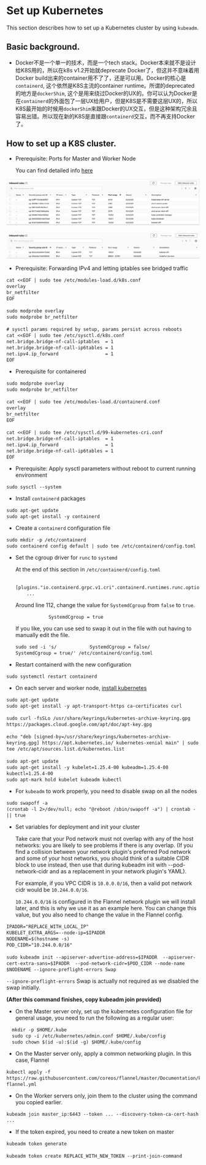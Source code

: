 # Set up Kubernetes

This section describes how to set up a Kubernetes cluster by using `kubeadm`.

## Basic background.

- Docker不是一个单一的技术，而是一个tech stack。Docker本来就不是设计给K8S用的，所以在k8s v1.2开始就deprecate Docker了，但这并不意味着用Docker build出来的container用不了了，还是可以用。Docker的核心是`containerd`, 这个依然是K8S主流的container runtime。所谓的deprecated的地方是`dockerShim`, 这个是用来绕过Docker的UX的。你可以认为Docker是在`containerd`的外面包了一层UX给用户，但是K8S是不需要这层UX的，所以K8S最开始的时候用`dockerShim`来跟Docker的UX交互，但是这种架构冗余且容易出错。所以现在新的K8S是直接跟`containerd`交互，而不再支持Docker了。

## How to set up a K8S cluster.

- Prerequisite: Ports for Master and Worker Node

  You can find detailed info [here](https://kubernetes.io/docs/reference/ports-and-protocols/)

![Ports for Master Node](./images/master_node_ports.png)

![Ports for Worker Node](./images/worker_node_ports.png)

- Prerequisite: Forwarding IPv4 and letting iptables see bridged traffic

```shell
cat <<EOF | sudo tee /etc/modules-load.d/k8s.conf
overlay
br_netfilter
EOF

sudo modprobe overlay
sudo modprobe br_netfilter

# sysctl params required by setup, params persist across reboots
cat <<EOF | sudo tee /etc/sysctl.d/k8s.conf
net.bridge.bridge-nf-call-iptables  = 1
net.bridge.bridge-nf-call-ip6tables = 1
net.ipv4.ip_forward                 = 1
EOF

```

- Prerequisite for containered

```shell
sudo modprobe overlay
sudo modprobe br_netfilter

cat <<EOF | sudo tee /etc/modules-load.d/containerd.conf
overlay
br_netfilter
EOF

cat <<EOF | sudo tee /etc/sysctl.d/99-kubernetes-cri.conf
net.bridge.bridge-nf-call-iptables  = 1
net.ipv4.ip_forward                 = 1
net.bridge.bridge-nf-call-ip6tables = 1
EOF
```

- Prerequisite: Apply sysctl parameters without reboot to current running environment

```shell
sudo sysctl --system
```

- Install `containerd` packages

```shell
sudo apt-get update 
sudo apt-get install -y containerd
```

- Create a `containerd` configuration file

```shell
sudo mkdir -p /etc/containerd
sudo containerd config default | sudo tee /etc/containerd/config.toml
```

- Set the cgroup driver for `runc` to `systemd`
  
  At the end of this section in `/etc/containerd/config.toml`
  ```
        [plugins."io.containerd.grpc.v1.cri".containerd.runtimes.runc.options]
      ...
  ```

  Around line 112, change the value for `SystemdCgroup` from `false` to `true`.
  ```
              SystemdCgroup = true
  ```

  If you like, you can use sed to swap it out in the file with out having to manually edit the file.
  ```
  sudo sed -i 's/            SystemdCgroup = false/            SystemdCgroup = true/' /etc/containerd/config.toml
  ```

- Restart containerd with the new configuration

```shell
sudo systemctl restart containerd
```

- On each server and worker node, [install kubernetes](https://kubernetes.io/docs/setup/production-environment/tools/kubeadm/install-kubeadm/#installing-kubeadm-kubelet-and-kubectl)

```shell
sudo apt-get update
sudo apt-get install -y apt-transport-https ca-certificates curl

sudo curl -fsSLo /usr/share/keyrings/kubernetes-archive-keyring.gpg https://packages.cloud.google.com/apt/doc/apt-key.gpg

echo "deb [signed-by=/usr/share/keyrings/kubernetes-archive-keyring.gpg] https://apt.kubernetes.io/ kubernetes-xenial main" | sudo tee /etc/apt/sources.list.d/kubernetes.list

sudo apt-get update
sudo apt-get install -y kubelet=1.25.4-00 kubeadm=1.25.4-00 kubectl=1.25.4-00
sudo apt-mark hold kubelet kubeadm kubectl
```

- For `kubeadm` to work properly, you need to disable swap on all the nodes

```shell
sudo swapoff -a
(crontab -l 2>/dev/null; echo "@reboot /sbin/swapoff -a") | crontab - || true
```

- Set variables for deployment and init your cluster
  
  Take care that your Pod network must not overlap with any of the host networks: you are likely to see problems if there is any overlap. (If you find a collision between your network plugin's preferred Pod network and some of your host networks, you should think of a suitable CIDR block to use instead, then use that during kubeadm init with --pod-network-cidr and as a replacement in your network plugin's YAML).

  For example, if you VPC CIDR is `10.0.0.0/16`, then a valid pot network cidr would be `10.244.0.0/16`.

  `10.244.0.0/16` is configured in the Flannel network plugin we will install later, and this is why we use it as an example here. You can change this value, but you also need to change the value in the Flannel config.

```shell
IPADDR="REPLACE_WITH_LOCAL_IP"
KUBELET_EXTRA_ARGS=--node-ip=$IPADDR
NODENAME=$(hostname -s)
POD_CIDR="10.244.0.0/16"

sudo kubeadm init --apiserver-advertise-address=$IPADDR  --apiserver-cert-extra-sans=$IPADDR  --pod-network-cidr=$POD_CIDR --node-name $NODENAME --ignore-preflight-errors Swap
```
  
  `--ignore-preflight-errors` Swap is actually not required as we disabled the swap initially.

  **(After this command finishes, copy kubeadm join provided)**

- On the Master server only, set up the kubernetes configuration file for general usage, you need to run the following as a regular user:
```shell
  mkdir -p $HOME/.kube
  sudo cp -i /etc/kubernetes/admin.conf $HOME/.kube/config
  sudo chown $(id -u):$(id -g) $HOME/.kube/config
```

- On the Master server only, apply a common networking plugin. In this case, Flannel
```
kubectl apply -f https://raw.githubusercontent.com/coreos/flannel/master/Documentation/kube-flannel.yml
```

- On the Worker servers only, join them to the cluster using the command you copied earlier. 
```
kubeadm join master_ip:6443 --token ... --discovery-token-ca-cert-hash ...
```

- If the token expired, you need to create a new token on master
```shell
kubeadm token generate

kubeadm token create REPLACE_WITH_NEW_TOKEN --print-join-command
```
